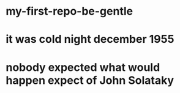 # my-first-repo-be-gentle
# it was cold night december 1955
# nobody expected what would happen expect of John Solataky
